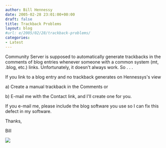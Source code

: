 ```yaml
---
author: Bill Hennessy
date: 2005-02-28 23:01:00+00:00
draft: false
title: Trackback Problems
layout: blog
#url: e/2005/02/28/trackback-problems/
categories:
- Latest
---
```


Community Server is supposed to automatically generate trackbacks in the comments of blog entries whenever someone with a common system (mt, .blog, etc.) links. Unfortunately, it doesn't always work. So . . . 




If you link to a blog entry and no trackback generates on Hennessys's view




a) Create a manual trackback in the Comments or




b) E-mail me with the Contact link, and I'll create one for you.




If you e-mail me, please include the blog software you use so I can fix this defect in my software.







Thanks,




Bill

![](https://blog.billhennessy.com/aggbug.aspx?PostID=1274)

